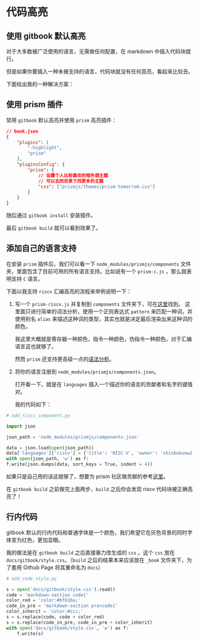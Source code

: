 # 代码高亮

## 使用 gitbook 默认高亮

对于大多数被广泛使用的语言，无需做任何配置，在 markdown 中插入代码块就行。

但是如果你要插入一种未被支持的语言，代码块就没有任何高亮，看起来比较丑。

下面给出我的一种解决方案：

## 使用 prism 插件

禁用 ``gitbook`` 默认高亮并使用 ``prism`` 高亮插件：

```json
// book.json
{
    "plugins": [
        "-highlight",
        "prism"
    ],
    "pluginsConfig": {
        "prism": {
            // 设置个人比较喜欢的暗色调主题
            // 可以去同目录下找更多的主题
            "css": ["prismjs/themes/prism-tomorrom.css"]
        }
    }
}
```

随后通过 ``gitbook install`` 安装插件。

最后 ``gitbook build`` 就可以看到效果了。

## 添加自己的语言支持

在安装 ``prism`` 插件后，我们可以看一下 ``node_modules/prismjs/components`` 文件夹，里面包含了目前可用的所有语言支持。比如说有一个 ``prism-c.js`` ，那么就表明支持 ``C`` 语言。

下面以我支持 ``riscv`` 汇编高亮的流程来举例说明一下：

1. 写一个 ``prism-riscv.js`` 并复制到 ``components`` 文件夹下，可在[这里](https://github.com/wyfcyx/rCore_tutorial_doc/blob/master/prism-riscv.js)找到。
   这里面只进行简单的词法分析，使用一个正则表达式 ``pattern`` 来匹配一种词，并使用别名 ``alias`` 来描述这种词的类型，其实也就是决定最后渲染出来这种词的颜色。

   我这里大概就是寄存器一种颜色，指令一种颜色，伪指令一种颜色。对于汇编语言这也就够了。

   然而 ``prism`` 还支持更高级一点的[语法分析](https://prismjs.com/extending.html#language-definitions)。

2. 将你的语言注册到 ``node_modules/prismjs/components.json``。

   打开看一下，就是在 ``languages`` 插入一个描述你的语言的贡献者和名字的键值对。

   我的代码如下：

```python
# add_riscv_component.py

import json

json_path = 'node_modules/prismjs/components.json'

data = json.load(open(json_path))
data['languages']['riscv'] = {'title': 'RISC-V', 'owner': 'shinbokuow2'}
with open(json_path, 'w') as f:
f.write(json.dumps(data, sort_keys = True, indent = 4))
```

如果只是自己用的话这就够了，想要为 prism 社区做贡献的参考[这里](https://prismjs.com/extending.html#creating-a-new-language-definition)。

在 ``gitbook build`` 之前做完上面两步，``build`` 之后你会发现 riscv 代码块被正确高亮了！

## 行内代码

gitbook 默认的行内代码和普通字体是一个颜色，我们希望它在灰色背景的同时字体变为红色，更加显眼。

我的做法是在 ``gitbook build`` 之后直接暴力改生成的 ``css`` 。这个 ``css`` 放在 ``docs/gitbook/style.css``。（``build`` 之后的结果本来应该放在 ``_book`` 文件夹下，为了套用 Github Page 将其重命名为 ``docs``）

```python
# add_code_style.py

s = open('docs/gitbook/style.css').read()
code = 'markdown-section code{'
color_red = 'color:#bf616a;'
code_in_pre = 'markdown-section pre>code{'
color_inherit = 'color:#ccc;'
s = s.replace(code, code + color_red)
s = s.replace(code_in_pre, code_in_pre + color_inherit)
with open('docs/gitbook/style.css', 'w') as f:
    f.write(s)
```



